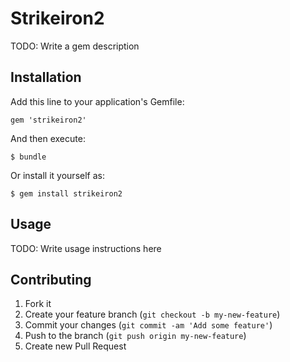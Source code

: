 # Strikeiron2

TODO: Write a gem description

## Installation

Add this line to your application's Gemfile:

    gem 'strikeiron2'

And then execute:

    $ bundle

Or install it yourself as:

    $ gem install strikeiron2

## Usage

TODO: Write usage instructions here

## Contributing

1. Fork it
2. Create your feature branch (`git checkout -b my-new-feature`)
3. Commit your changes (`git commit -am 'Add some feature'`)
4. Push to the branch (`git push origin my-new-feature`)
5. Create new Pull Request
